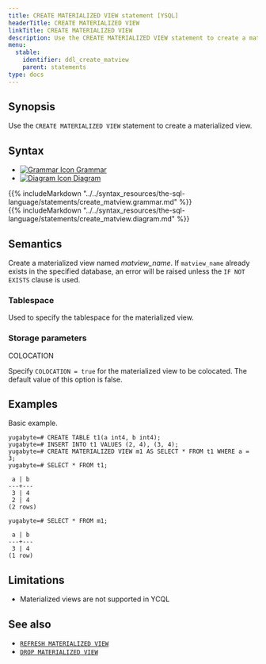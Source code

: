 ```yaml
---
title: CREATE MATERIALIZED VIEW statement [YSQL]
headerTitle: CREATE MATERIALIZED VIEW
linkTitle: CREATE MATERIALIZED VIEW
description: Use the CREATE MATERIALIZED VIEW statement to create a materialized view.
menu:
  stable:
    identifier: ddl_create_matview
    parent: statements
type: docs
---
```


## Synopsis

Use the `CREATE MATERIALIZED VIEW` statement to create a materialized view.

## Syntax

<ul class="nav nav-tabs nav-tabs-yb">
  <li >
    <a href="#grammar" class="nav-link" id="grammar-tab" data-toggle="tab" role="tab" aria-controls="grammar" aria-selected="true">
      <img src="/icons/file-lines.svg" alt="Grammar Icon">
      Grammar
    </a>
  </li>
  <li>
    <a href="#diagram" class="nav-link active" id="diagram-tab" data-toggle="tab" role="tab" aria-controls="diagram" aria-selected="false">
      <img src="/icons/diagram.svg" alt="Diagram Icon">
      Diagram
    </a>
  </li>
</ul>

<div class="tab-content">
  <div id="grammar" class="tab-pane fade" role="tabpanel" aria-labelledby="grammar-tab">
  {{% includeMarkdown "../../syntax_resources/the-sql-language/statements/create_matview.grammar.md" %}}
  </div>
  <div id="diagram" class="tab-pane fade show active" role="tabpanel" aria-labelledby="diagram-tab">
  {{% includeMarkdown "../../syntax_resources/the-sql-language/statements/create_matview.diagram.md" %}}
  </div>
</div>

## Semantics

Create a materialized view named *matview_name*. If `matview_name` already exists in the specified database, an error will be raised unless the `IF NOT EXISTS` clause is used.

### Tablespace

Used to specify the tablespace for the materialized view.

### Storage parameters

COLOCATION

Specify `COLOCATION = true` for the materialized view to be colocated. The default value of this option is false.

## Examples

Basic example.

```plpgsql
yugabyte=# CREATE TABLE t1(a int4, b int4);
yugabyte=# INSERT INTO t1 VALUES (2, 4), (3, 4);
yugabyte=# CREATE MATERIALIZED VIEW m1 AS SELECT * FROM t1 WHERE a = 3;
yugabyte=# SELECT * FROM t1;
```

```output
 a | b
---+---
 3 | 4
 2 | 4
(2 rows)
```

```plpgsql
yugabyte=# SELECT * FROM m1;
```

```output
 a | b
---+---
 3 | 4
(1 row)
```

## Limitations

- Materialized views are not supported in YCQL

## See also

- [`REFRESH MATERIALIZED VIEW`](../ddl_refresh_matview)
- [`DROP MATERIALIZED VIEW`](../ddl_drop_matview)
